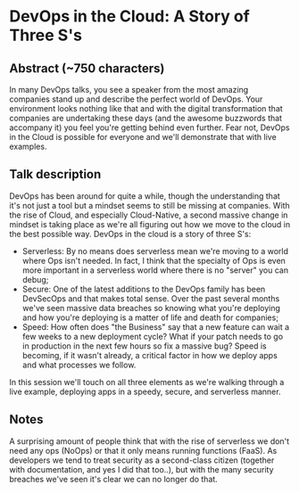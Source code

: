 # DevOps in the Cloud: A Story of Three S's #

## Abstract (~750 characters) ##

In many DevOps talks, you see a speaker from the most amazing companies stand up and describe the perfect world of DevOps. Your environment looks nothing like that and with the digital transformation that companies are undertaking these days (and the awesome buzzwords that accompany it) you feel you're getting behind even further. Fear not, DevOps in the Cloud is possible for everyone and we'll demonstrate that with live examples.

## Talk description ##

DevOps has been around for quite a while, though the understanding that it's not just a tool but a mindset seems to still be missing at companies. With the rise of Cloud, and especially Cloud-Native, a second massive change in mindset is taking place as we're all figuring out how we move to the cloud in the best possible way. DevOps in the cloud is a story of three S's:

- Serverless: By no means does serverless mean we're moving to a world where Ops isn't needed. In fact, I think that the specialty of Ops is even more important in a serverless world where there is no "server" you can debug;
- Secure: One of the latest additions to the DevOps family has been DevSecOps and that makes total sense. Over the past several months we've seen massive data breaches so knowing what you're deploying and how you're deploying is a matter of life and death for companies;
- Speed: How often does "the Business" say that a new feature can wait a few weeks to a new deployment cycle? What if your patch needs to go in production in the next few hours so fix a massive bug? Speed is becoming, if it wasn't already, a critical factor in how we deploy apps and what processes we follow.

In this session we'll touch on all three elements as we're walking through a live example, deploying apps in a speedy, secure, and serverless manner.

## Notes ##

A surprising amount of people think that with the rise of serverless we don't need any ops (NoOps) or that it only means running functions (FaaS). As developers we tend to treat security as a second-class citizen (together with documentation, and yes I did that too..), but with the many security breaches we've seen it's clear we can no longer do that.
